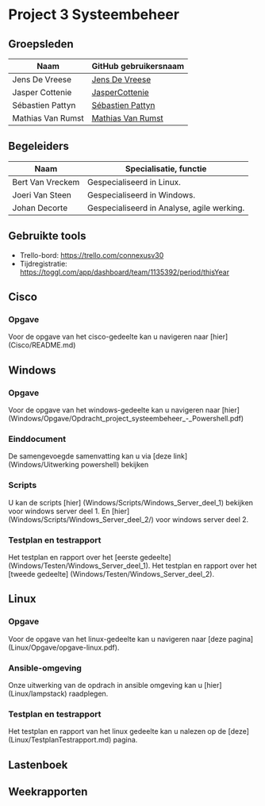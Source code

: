 # Project 3 Systeembeheer

## Groepsleden
 
 Naam  | GitHub gebruikersnaam
------------- | -------------
Jens De Vreese  | [Jens De Vreese](https://github.com/jensdevreese)
Jasper Cottenie | [JasperCottenie](https://github.com/JasperCottenie)
Sébastien Pattyn  | [Sébastien Pattyn](https://github.com/Sebastienpattyn)
Mathias Van Rumst | [Mathias Van Rumst](https://github.com/mathias27) 

## Begeleiders
 Naam  | Specialisatie, functie
------------- | -------------
Bert Van Vreckem | Gespecialiseerd in Linux.
Joeri Van Steen | Gespecialiseerd in Windows.
Johan Decorte  | Gespecialiseerd in Analyse, agile werking.

## Gebruikte tools
* Trello-bord: <https://trello.com/connexusv30>
* Tijdregistratie: <https://toggl.com/app/dashboard/team/1135392/period/thisYear>


## Cisco
### Opgave
Voor de opgave van het cisco-gedeelte kan u navigeren naar [hier] (Cisco/README.md)
## Windows
### Opgave
Voor de opgave van het windows-gedeelte kan u navigeren naar [hier] (Windows/Opgave/Opdracht_project_systeembeheer_-_Powershell.pdf)
### Einddocument
De samengevoegde samenvatting kan u via [deze link] (Windows/Uitwerking powershell) bekijken 
### Scripts
U kan de scripts [hier] (Windows/Scripts/Windows_Server_deel_1) bekijken voor windows server deel 1. En [hier] (Windows/Scripts/Windows_Server_deel_2/) voor windows server deel 2.
### Testplan en testrapport
Het testplan en rapport over het [eerste gedeelte] (Windows/Testen/Windows_Server_deel_1).
Het testplan en rapport over het [tweede gedeelte] (Windows/Testen/Windows_Server_deel_2).
## Linux
### Opgave
Voor de opgave van het linux-gedeelte kan u navigeren naar [deze pagina] (Linux/Opgave/opgave-linux.pdf).
### Ansible-omgeving
Onze uitwerking van de opdrach in ansible omgeving kan u [hier] (Linux/lampstack) raadplegen.
### Testplan en testrapport
Het testplan en rapport van het linux gedeelte kan u nalezen op de [deze] (Linux/TestplanTestrapport.md) pagina.
## Lastenboek
## Weekrapporten
